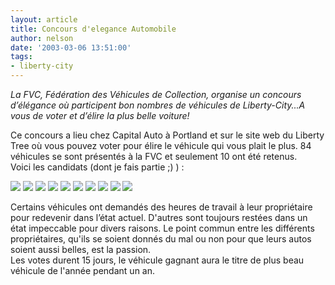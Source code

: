 ```yaml
---
layout: article
title: Concours d'elegance Automobile
author: nelson
date: '2003-03-06 13:51:00'
tags:
- liberty-city
---
```


_La FVC, Fédération des Véhicules de Collection, organise un concours d’élégance où participent bon nombres de véhicules de Liberty-City...A vous de voter et d’élire la plus belle voiture!_

Ce concours a lieu chez Capital Auto à Portland et sur le site web du Liberty Tree où vous pouvez voter pour élire le véhicule qui vous plait le plus. 84 véhicules se sont présentés à la FVC et seulement 10 ont été retenus.  
Voici les candidats (dont je fais partie ;) ) :

![](/content/images/2016/07/Camaro.jpg)
![](/content/images/2016/07/Challenger.jpg)
![](/content/images/2016/07/fsscr001.jpg)
![](/content/images/2016/07/fsscr003.jpg)
![](/content/images/2016/07/fsscr005.jpg)
![](/content/images/2016/07/fsscr008.jpg)
![](/content/images/2016/07/fsscr010.jpg)
![](/content/images/2016/07/Hemi102.jpg)
![](/content/images/2016/07/Torino5.jpg)
![](/content/images/2016/07/lebaron.jpg)

Certains véhicules ont demandés des heures de travail à leur propriétaire pour redevenir dans l’état actuel. D'autres sont toujours restées dans un état impeccable pour divers raisons. Le point commun entre les différents propriétaires, qu'ils se soient donnés du mal ou non pour que leurs autos soient aussi belles, est la passion.  
Les votes durent 15 jours, le véhicule gagnant aura le titre de plus beau véhicule de l'année pendant un an.

<!--kg-card-end: markdown-->
